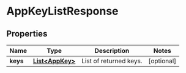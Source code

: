 

# AppKeyListResponse

## Properties

Name | Type | Description | Notes
------------ | ------------- | ------------- | -------------
**keys** | [**List&lt;AppKey&gt;**](AppKey.md) | List of returned keys. |  [optional]



